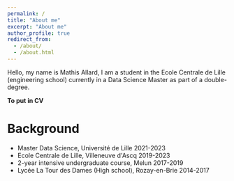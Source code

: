 ```yaml
---
permalink: /
title: "About me"
excerpt: "About me"
author_profile: true
redirect_from: 
  - /about/
  - /about.html
---
```


Hello, my name is Mathis Allard, I am a student in the Ecole Centrale de Lille (engineering school) currently in a Data Science Master as part of a double-degree. 

**To put in CV**

Background
======
- Master Data Science, Université de Lille 2021-2023 
- Ecole Centrale de Lille, Villeneuve d'Ascq 2019-2023
- 2-year intensive undergraduate course, Melun 2017-2019
- Lycée La Tour des Dames (High school), Rozay-en-Brie  2014-2017
